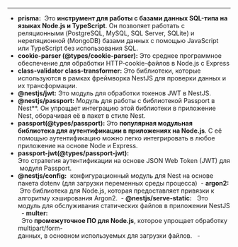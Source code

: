 
___
-   **prisma:**
 Это **инструмент для работы с базами данных SQL-типа на языках Node.js и TypeScript**. Он позволяет работать с реляционными (PostgreSQL, MySQL, SQL Server, SQLite) и нереляционной (MongoDB) базами данных с помощью JavaScript или TypeScript без использования SQL.
-  **cookie-parser (@types/cookie-parser):**
Это среднее программное обеспечение для обработки HTTP-cookie-файлов в Node.js с Express
-  **class-validator class-transformer:**
Это библиотеки, которые используются в рамках фреймворка NestJS для проверки данных и их трансформации.
- **@nestjs/jwt:**
Это модуль для обработки токенов JWT в NestJS.
- **@nestjs/passport:**
Модуль для работы с библиотекой Passport в Nest**. Он упрощает интеграцию этой библиотеки в приложение Nest, оборачивая её в пакет в стиле Nest. 
- **passport(@types/passport):**
Это **популярная модульная библиотека для аутентификации в приложениях на Node.js**. С её помощью аутентификацию можно легко интегрировать в любое приложение на основе Node и Express.
- **passport-jwt(@types/passport-jwt):**
Это стратегия аутентификации на основе JSON Web Token (JWT) для модуля Passport.
- **@nestjs/config:**
 конфигурационный модуль для Nest на основе пакета dotenv (для загрузки переменных среды процесса)
 - **argon2:**
 Это библиотека для Node.js, которая предоставляет привязки к алгоритму хэширования Argon2.
 - **@nestjs/serve-static:**
  Это модуль для обслуживания статических файлов в приложении NestJS
  - **multer:**
  Это **промежуточное ПО для Node.js**, которое упрощает обработку multipart/form-данных, в основном используемых для загрузки файлов.
  - 